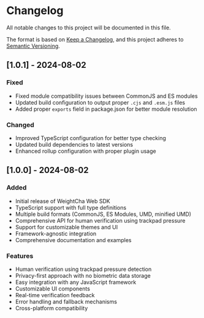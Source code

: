 # Changelog

All notable changes to this project will be documented in this file.

The format is based on [Keep a Changelog](https://keepachangelog.com/en/1.0.0/),
and this project adheres to [Semantic Versioning](https://semver.org/spec/v2.0.0.html).

## [1.0.1] - 2024-08-02

### Fixed
- Fixed module compatibility issues between CommonJS and ES modules
- Updated build configuration to output proper `.cjs` and `.esm.js` files
- Added proper `exports` field in package.json for better module resolution

### Changed
- Improved TypeScript configuration for better type checking
- Updated build dependencies to latest versions
- Enhanced rollup configuration with proper plugin usage

## [1.0.0] - 2024-08-02

### Added
- Initial release of WeightCha Web SDK
- TypeScript support with full type definitions
- Multiple build formats (CommonJS, ES Modules, UMD, minified UMD)
- Comprehensive API for human verification using trackpad pressure
- Support for customizable themes and UI
- Framework-agnostic integration
- Comprehensive documentation and examples

### Features
- Human verification using trackpad pressure detection
- Privacy-first approach with no biometric data storage
- Easy integration with any JavaScript framework
- Customizable UI components
- Real-time verification feedback
- Error handling and fallback mechanisms
- Cross-platform compatibility
